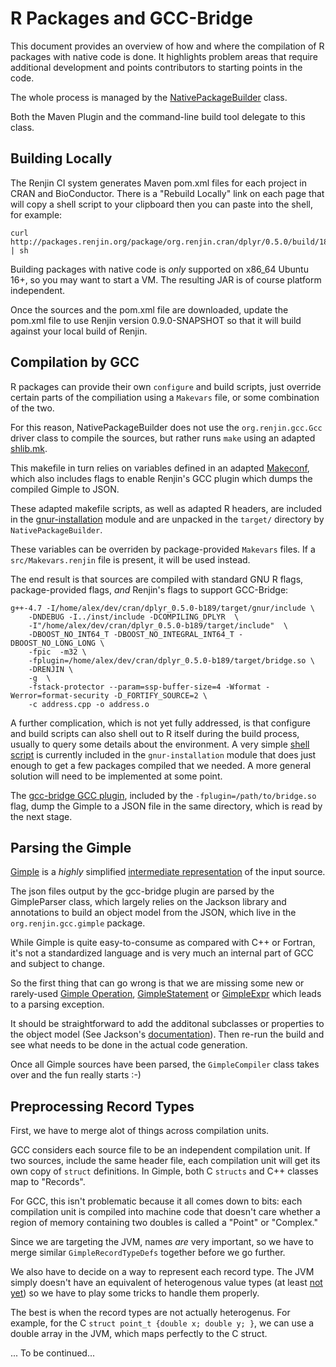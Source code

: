 
# R Packages and GCC-Bridge

This document provides an overview of how and where the compilation
of R packages with native code is done. It highlights problem areas
that require additional development and points contributors to
starting points in the code.

The whole process is managed by the [NativePackageBuilder](../../packager/src/main/java/org/renjin/packaging/NativeSourceBuilder.java)
class.

Both the Maven Plugin and the command-line build tool delegate to this class.

## Building Locally

The Renjin CI system generates Maven pom.xml files for each project in
CRAN and BioConductor. There is a "Rebuild Locally" link on each page
that will copy a shell script to your clipboard then you can paste into the shell, 
for example:

    curl http://packages.renjin.org/package/org.renjin.cran/dplyr/0.5.0/build/189/rebuild.sh | sh

Building packages with native code is _only_ supported on x86_64 Ubuntu 16+,
so you may want to start a VM. The resulting JAR is of course platform independent.

Once the sources and the pom.xml file are downloaded, update the pom.xml 
file to use Renjin version 0.9.0-SNAPSHOT so that it will build against
your local build of Renjin.


## Compilation by GCC

R packages can provide their own `configure` and build scripts, just
override certain parts of the compiliation using a `Makevars` file, or
some combination of the two.

For this reason, NativePackageBuilder does not use the `org.renjin.gcc.Gcc` driver class
to compile the sources, but rather runs `make` using an adapted 
[shlib.mk](../../gnur-installation/src/main/resources/share/make/shlib.mk).

This makefile in turn relies on variables defined in an adapted [Makeconf](../../gnur-installation/src/main/resources/etc/Makeconf),
which also includes flags to enable Renjin's GCC plugin which dumps 
the compiled Gimple to JSON.

These adapted makefile scripts, as well as adapted R headers, are included
in the [gnur-installation](../../gnur-installation) module and
are unpacked in the `target/` directory by `NativePackageBuilder`.

These variables can be overriden by package-provided `Makevars` files.
If a `src/Makevars.renjin` file is present, it will be used instead.

The end result is that sources are compiled with standard GNU R flags,
package-provided flags, _and_ Renjin's flags to support GCC-Bridge:

    g++-4.7 -I/home/alex/dev/cran/dplyr_0.5.0-b189/target/gnur/include \
        -DNDEBUG -I../inst/include -DCOMPILING_DPLYR  \
        -I"/home/alex/dev/cran/dplyr_0.5.0-b189/target/include"  \
        -DBOOST_NO_INT64_T -DBOOST_NO_INTEGRAL_INT64_T -DBOOST_NO_LONG_LONG \
        -fpic  -m32 \
        -fplugin=/home/alex/dev/cran/dplyr_0.5.0-b189/target/bridge.so \
        -DRENJIN \
        -g  \
        -fstack-protector --param=ssp-buffer-size=4 -Wformat -Werror=format-security -D_FORTIFY_SOURCE=2 \
        -c address.cpp -o address.o

A further complication, which is not yet fully addressed, is that configure
and build scripts can also shell out to R itself during the build process,
usually to query some details about the environment. A very simple [shell
script](../../gnur-installation/src/main/resources/bin/R) is currently
included in the `gnur-installation` module that does just enough to 
get a few packages compiled that we needed. A more general solution will 
need to be implemented at some point.

The [gcc-bridge GCC plugin](../gcc-bridge/gcc-plugin/src/main/c/plugin.c),
included by the `-fplugin=/path/to/bridge.so` flag,
dump the Gimple to a JSON file in the same directory, which is
read by the next stage.

## Parsing the Gimple

[Gimple](https://www.cse.iitb.ac.in/grc/gcc-workshop-09/downloads/gccw09-gimple.pdf)
is a *highly* simplified [intermediate representation](https://en.wikipedia.org/wiki/Intermediate_representation)
of the input source. 

The json files output by the gcc-bridge plugin are parsed by the
GimpleParser class, which largely relies on the Jackson library and annotations
to build an object model from the JSON, which live in the `org.renjin.gcc.gimple`
package.

While Gimple is quite easy-to-consume as compared with C++ or Fortran,
it's not a standardized language and is very much an internal part of GCC
and subject to change. 

So the first thing that can go wrong is that we are missing some new
or rarely-used [Gimple Operation](compiler/src/main/java/org/renjin/gcc/gimple/GimpleOp.java),
[GimpleStatement](compiler/src/main/java/org/renjin/gcc/gimple/statement/GimpleStatement.java) or
[GimpleExpr](compiler/src/main/java/org/renjin/gcc/gimple/expr/GimpleExpr.java)
which leads to a parsing exception.

It should be straightforward to add the additonal subclasses or properties
to the object model (See Jackson's [documentation](https://github.com/FasterXML/jackson-annotations/wiki/Jackson-Annotations)). 
Then re-run the build and see what needs to be done in the actual
code generation.

Once all Gimple sources have been parsed, the `GimpleCompiler` class
takes over and the fun really starts :-)

## Preprocessing Record Types

First, we have to merge alot of things across compilation units. 

GCC considers each source file to be an independent compilation unit.
If two sources, include the same header file, each compilation unit
will get its own copy of `struct` definitions. In Gimple, both C `structs` 
and C++ classes map to "Records".

For GCC, this isn't problematic because it all comes down to bits: each
compilation unit is compiled into machine code that doesn't care whether 
a region of memory containing two doubles is called a "Point" or "Complex."

Since we are targeting the JVM, names _are_ very important, so we have
to merge similar `GimpleRecordTypeDefs` together before we go further.

We also have to decide on a way to represent each record type. The JVM
simply doesn't have an equivalent of heterogenous value types (at least [not yet](http://openjdk.java.net/projects/valhalla/))
so we have to play some tricks to handle them properly.

The best is when the record types are not actually heterogenus. For example,
for the C `struct point_t {double x; double y; }`, we can use a double
array in the JVM, which maps perfectly to the C struct.

... To be continued...